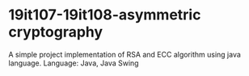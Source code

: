 # 19it107-19it108-asymmetric cryptography
A simple project implementation of RSA and ECC algorithm using java language.
Language: Java, Java Swing
